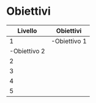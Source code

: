 # Obiettivi

| Livello | Obiettivi |
| --- | --- |
| 1 | -Obiettivo 1
-Obiettivo 2 |
| 2 |  |
| 3 |  |
| 4 |  |
| 5 |  |